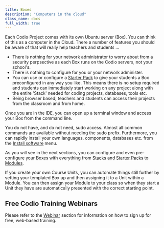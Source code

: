 ```yaml
---
title: Boxes
description: "Computers in the cloud"
class_name: docs
full_width: true
---
```


Each Codio Project comes with its own Ubuntu server (Box). You can think of this as a computer in the Cloud. There a number of features you should be aware of that will really help teachers and students ...

- There is nothing for your network administrator to worry about from a security perpsective as each Box runs on the Codio servers, not your school's.
- There is nothing to configure for you or your network administer. 
- You can use or configure a [Starter Pack](/docs/quickstart/packs/) to give your students a Box preconfigured in any way you like. This means there is no setup required and students can immediately start working on any project along with the entire 'Stack' needed for coding projects, databases, tools etc.
- Being browser based, teachers and students can access their projects from the classroom and from home.
 
Once you are in the IDE, you can open up a terminal window and access your Box from the command line.

You do not have, and do not need, sudo access. Almost all common commands are available without needing the sudo prefix. Furthermore, you can rapidly install your own languages, components, databases etc. from the [Install software](/docs/ide/boxes/installsw/) menu.

As you will see in the next sections, you can configure and even pre-configure your Boxes with everything from [Stacks](/docs/quickstart/stacks/) and [Starter Packs](/docs/quickstart/packs/) to [Modules](/docs/quickstart/modules/).

If you create your own Course Units, you can automate things still further by setting your templated Box up and then assigning it to a Unit within a Module. You can then assign your Module to your class so when they start a Unit they have are automatically presented with the correct starting point.

## Free Codio Training Webinars
Please refer to the [Webinar](/docs/teacher/webinars) section for information on how to sign up for free, web-based training.
